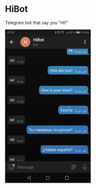 # HiBot
Telegram bot that say you "Hi!"

<img src="https://github.com/RenatFakhrutdinov/HiBot/blob/master/assets/demo.png" height=500/>
